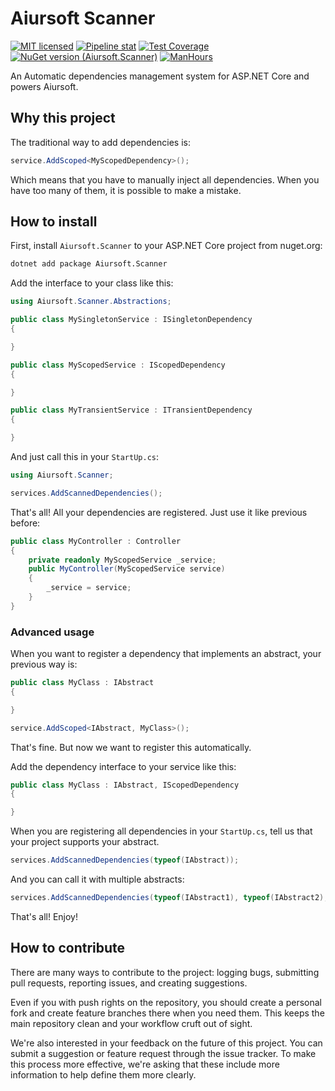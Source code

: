 # Aiursoft Scanner

[![MIT licensed](https://img.shields.io/badge/license-MIT-blue.svg)](https://gitlab.aiursoft.com/aiursoft/scanner/-/blob/master/LICENSE)
[![Pipeline stat](https://gitlab.aiursoft.com/aiursoft/scanner/badges/master/pipeline.svg)](https://gitlab.aiursoft.com/aiursoft/scanner/-/pipelines)
[![Test Coverage](https://gitlab.aiursoft.com/aiursoft/scanner/badges/master/coverage.svg)](https://gitlab.aiursoft.com/aiursoft/scanner/-/pipelines)
[![NuGet version (Aiursoft.Scanner)](https://img.shields.io/nuget/v/Aiursoft.Scanner.svg)](https://www.nuget.org/packages/Aiursoft.Scanner/)
[![ManHours](https://manhours.aiursoft.cn/r/gitlab.aiursoft.com/aiursoft/Scanner.svg)](https://gitlab.aiursoft.com/aiursoft/Scanner/-/commits/master?ref_type=heads)

An Automatic dependencies management system for ASP.NET Core and powers Aiursoft.

## Why this project

The traditional way to add dependencies is:

```csharp
service.AddScoped<MyScopedDependency>();
```

Which means that you have to manually inject all dependencies. When you have too many of them, it is possible to make a mistake.

## How to install

First, install `Aiursoft.Scanner` to your ASP.NET Core project from nuget.org:

```bash
dotnet add package Aiursoft.Scanner
```

Add the interface to your class like this:

```csharp
using Aiursoft.Scanner.Abstractions;

public class MySingletonService : ISingletonDependency
{

}

public class MyScopedService : IScopedDependency
{

}

public class MyTransientService : ITransientDependency
{

}
```

And just call this in your `StartUp.cs`:

```csharp
using Aiursoft.Scanner;

services.AddScannedDependencies();
```

That's all! All your dependencies are registered. Just use it like previous before:

```csharp
public class MyController : Controller
{
    private readonly MyScopedService _service;
    public MyController(MyScopedService service)
    {
        _service = service;
    }
}
```

### Advanced usage

When you want to register a dependency that implements an abstract, your previous way is:

```csharp
public class MyClass : IAbstract
{

}
```

```csharp
service.AddScoped<IAbstract, MyClass>();
```

That's fine. But now we want to register this automatically.

Add the dependency interface to your service like this:

```csharp
public class MyClass : IAbstract, IScopedDependency
{

}
```

When you are registering all dependencies in your `StartUp.cs`, tell us that your project supports your abstract.

```csharp
services.AddScannedDependencies(typeof(IAbstract));
```

And you can call it with multiple abstracts:

```csharp
services.AddScannedDependencies(typeof(IAbstract1), typeof(IAbstract2), typeof(IAbstract3));
```

That's all! Enjoy!

## How to contribute

There are many ways to contribute to the project: logging bugs, submitting pull requests, reporting issues, and creating suggestions.

Even if you with push rights on the repository, you should create a personal fork and create feature branches there when you need them. This keeps the main repository clean and your workflow cruft out of sight.

We're also interested in your feedback on the future of this project. You can submit a suggestion or feature request through the issue tracker. To make this process more effective, we're asking that these include more information to help define them more clearly.
